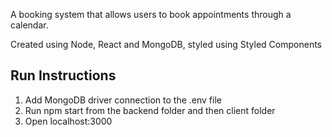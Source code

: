 A booking system that allows users to book appointments through a calendar. 

Created using Node, React and MongoDB, styled using Styled Components

## Run Instructions 

1. Add MongoDB driver connection to the .env file
2. Run npm start from the backend folder and then client folder
3. Open localhost:3000
